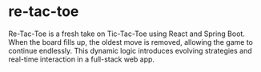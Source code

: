 # re-tac-toe
Re-Tac-Toe is a fresh take on Tic-Tac-Toe using React and Spring Boot. When the board fills up, the oldest move is removed, allowing the game to continue endlessly. This dynamic logic introduces evolving strategies and real-time interaction in a full-stack web app.
